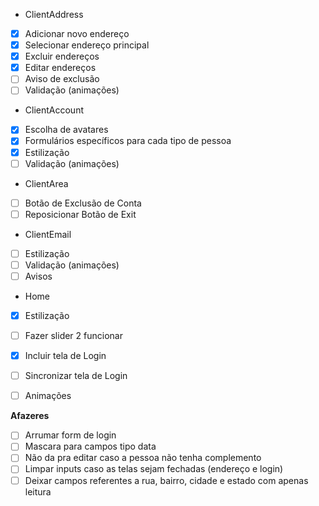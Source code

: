 - ClientAddress
- [x] Adicionar novo endereço
- [x] Selecionar endereço principal
- [x] Excluir endereços
- [x] Editar endereços
- [ ] Aviso de exclusão
- [ ] Validação (animações)

- ClientAccount
- [x] Escolha de avatares
- [x] Formulários específicos para cada tipo de pessoa
- [x] Estilização
- [ ] Validação (animações)

- ClientArea
- [ ] Botão de Exclusão de Conta
- [ ] Reposicionar Botão de Exit

- ClientEmail
- [ ] Estilização
- [ ] Validação (animações)
- [ ] Avisos

- Home
- [x] Estilização
- [ ] Fazer slider 2 funcionar
- [x] Incluir tela de Login
- [ ] Sincronizar tela de Login
- [ ] Animações



**Afazeres**
- [ ] Arrumar form de login
- [ ] Mascara para campos tipo data
- [ ] Não da pra editar caso a pessoa não tenha complemento
- [ ] Limpar inputs caso as telas sejam fechadas (endereço e login)
- [ ] Deixar campos referentes a rua, bairro, cidade e estado com apenas leitura
